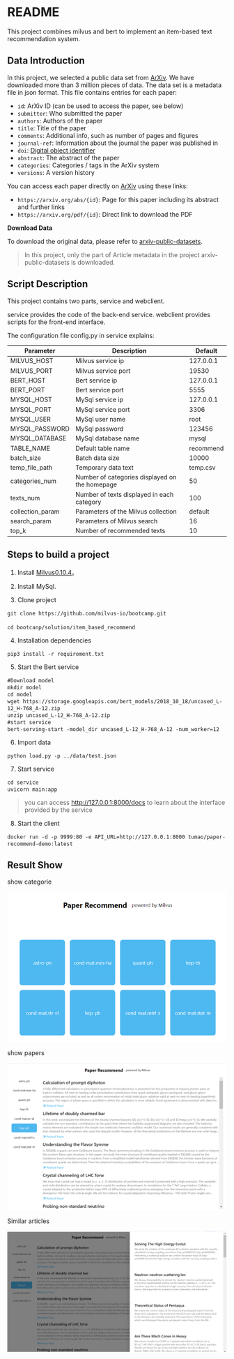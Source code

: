 # README

This project combines milvus and bert to implement an item-based text recommendation system.

## Data Introduction

In this project, we selected a public data set from [ArXiv](https://arxiv.org/). We have downloaded more than 3 million pieces of data. The data set is a metadata file in json format. This file contains entries for each paper:

- `id`: ArXiv ID (can be used to access the paper, see below)
- `submitter`: Who submitted the paper
- `authors`: Authors of the paper
- `title`: Title of the paper
- `comments`: Additional info, such as number of pages and figures
- `journal-ref`: Information about the journal the paper was published in
- `doi`: [Digital object identifier](https://www.doi.org/)
- `abstract`: The abstract of the paper
- `categories`: Categories / tags in the ArXiv system
- `versions`: A version history

You can access each paper directly on [ArXiv](https://arxiv.org/) using these links:

- `https://arxiv.org/abs/{id}`: Page for this paper including its abstract and further links
- `https://arxiv.org/pdf/{id}`: Direct link to download the PDF

**Download Data**

To download the original data, please refer to [arxiv-public-datasets](https://github.com/mattbierbaum/arxiv-public-datasets).

> In this project, only the part of Article metadata in the project arxiv-public-datasets is downloaded.



## Script Description

This project contains two parts, service and webclient.

service provides the code of the back-end service. webclient provides scripts for the front-end interface.

The configuration file config.py in service explains:

| Parameter        | Description                                    | Default   |
| ---------------- | ---------------------------------------------- | --------- |
| MILVUS_HOST      | Milvus service ip                              | 127.0.0.1 |
| MILVUS_PORT      | Milvus service port                            | 19530     |
| BERT_HOST        | Bert service ip                                | 127.0.0.1 |
| BERT_PORT        | Bert service port                              | 5555      |
| MYSQL_HOST       | MySql service ip                               | 127.0.0.1 |
| MYSQL_PORT       | MySql service port                             | 3306      |
| MYSQL_USER       | MySql user name                                | root      |
| MYSQL_PASSWORD   | MySql password                                 | 123456    |
| MYSQL_DATABASE   | MySql database  name                           | mysql     |
| TABLE_NAME       | Default table name                             | recommend |
| batch_size       | Batch data size                                | 10000     |
| temp_file_path   | Temporary data text                            | temp.csv  |
| categories_num   | Number of categories displayed on the homepage | 50        |
| texts_num        | Number of texts displayed in each category     | 100       |
| collection_param | Parameters of the Milvus collection            | default   |
| search_param     | Parameters of Milvus search                    | 16        |
| top_k            | Number of recommended texts                    | 10        |



## Steps to build a project

1. Install [Milvus0.10.4](https://milvus.io/cn/docs/v0.10.4/milvus_docker-cpu.md)。

2. Install MySql.

3. Clone project

```shell
git clone https://github.com/milvus-io/bootcamp.git

cd bootcanp/solution/item_based_recommend
```

4. Installation dependencies

```shell
pip3 install -r requirement.txt
```

5. Start the Bert service

```
#Download model
mkdir model
cd model
wget https://storage.googleapis.com/bert_models/2018_10_18/uncased_L-12_H-768_A-12.zip
unzip uncased_L-12_H-768_A-12.zip
#start service
bert-serving-start -model_dir uncased_L-12_H-768_A-12 -num_worker=12
```

6. Import data

```shell
python load.py -p ../data/test.json
```



7. Start service

```shell
cd service
uvicorn main:app
```

> you can access http://127.0.0.1:8000/docs to learn about the interface provided by the service

8. Start the client

```
docker run -d -p 9999:80 -e API_URL=http://127.0.0.1:8000 tumao/paper-recommend-demo:latest
```



## Result Show

show categorie

![1600246331](img/1600246331.png)

show papers

![1600246331](img/1600246467.png)

Similar articles

![1600246331](img/1600246498.png)

